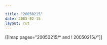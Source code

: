 ```yaml
---

title: "20050215"
date: 2005-02-15
layout: rut
---
```


[[!map pages="20050215/* and ! 20050215/*/*"]]
